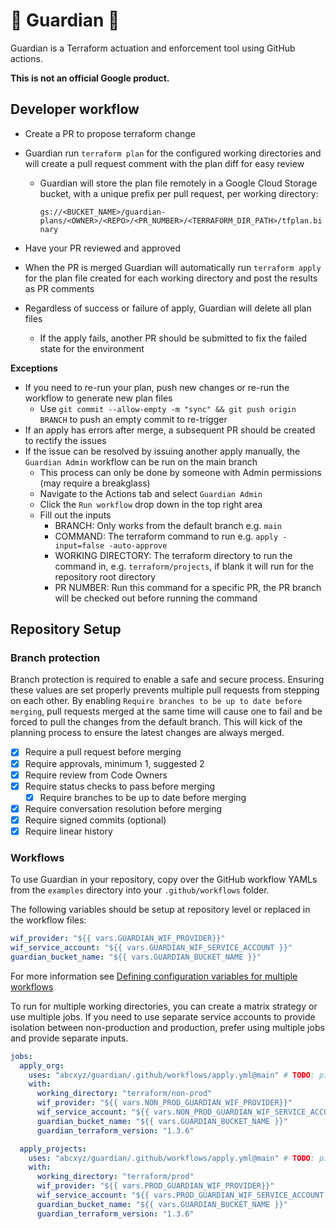 # 🔱 Guardian 🔱

Guardian is a Terraform actuation and enforcement tool using GitHub actions.

**This is not an official Google product.**

## Developer workflow

- Create a PR to propose terraform change
- Guardian run `terraform plan` for the configured working directories and will create a pull request comment with the plan diff for easy review

  - Guardian will store the plan file remotely in a Google Cloud Storage bucket, with a unique prefix per pull request, per working directory:

    `gs://<BUCKET_NAME>/guardian-plans/<OWNER>/<REPO>/<PR_NUMBER>/<TERRAFORM_DIR_PATH>/tfplan.binary`

- Have your PR reviewed and approved
- When the PR is merged Guardian will automatically run `terraform apply` for the plan file created for each working directory and post the results as PR comments
- Regardless of success or failure of apply, Guardian will delete all plan files
  - If the apply fails, another PR should be submitted to fix the failed state for the environment

**Exceptions**

- If you need to re-run your plan, push new changes or re-run the workflow to generate new plan files
  - Use `git commit --allow-empty -m "sync" && git push origin BRANCH` to push an empty commit to re-trigger
- If an apply has errors after merge, a subsequent PR should be created to rectify the issues
- If the issue can be resolved by issuing another apply manually, the `Guardian Admin` workflow can be run on the main branch
  - This process can only be done by someone with Admin permissions (may require a breakglass)
  - Navigate to the Actions tab and select `Guardian Admin`
  - Click the `Run workflow` drop down in the top right area
  - Fill out the inputs
    - BRANCH: Only works from the default branch e.g. `main`
    - COMMAND: The terraform command to run e.g. `apply -input=false -auto-approve`
    - WORKING DIRECTORY: The terraform directory to run the command in, e.g. `terraform/projects`, if blank it will run for the repository root directory
    - PR NUMBER: Run this command for a specific PR, the PR branch will be checked out before running the command

## Repository Setup

### Branch protection

Branch protection is required to enable a safe and secure process. Ensuring these values are set properly prevents multiple pull requests from stepping on each other. By enabling `Require branches to be up to date before merging`, pull requests merged at the same time will cause one to fail and be forced to pull the changes from the default branch. This will kick of the planning process to ensure the latest changes are always merged.

- [x] Require a pull request before merging
- [x] Require approvals, minimum 1, suggested 2
- [x] Require review from Code Owners
- [x] Require status checks to pass before merging
  - [x] Require branches to be up to date before merging
- [x] Require conversation resolution before merging
- [x] Require signed commits (optional)
- [x] Require linear history

### Workflows

To use Guardian in your repository, copy over the GitHub workflow YAMLs from the `examples` directory into your `.github/workflows` folder.

The following variables should be setup at repository level or replaced in the workflow files:

```yaml
wif_provider: "${{ vars.GUARDIAN_WIF_PROVIDER}}"
wif_service_account: "${{ vars.GUARDIAN_WIF_SERVICE_ACCOUNT }}"
guardian_bucket_name: "${{ vars.GUARDIAN_BUCKET_NAME }}"
```

For more information see [Defining configuration variables for multiple workflows](https://docs.github.com/en/actions/learn-github-actions/variables#defining-configuration-variables-for-multiple-workflows)

To run for multiple working directories, you can create a matrix strategy or use multiple jobs. If you need to use separate service accounts to provide isolation between non-production and production, prefer using multiple jobs and provide separate inputs.

```yaml
jobs:
  apply_org:
    uses: "abcxyz/guardian/.github/workflows/apply.yml@main" # TODO: pin this to the latest sha in the guardian repo
    with:
      working_directory: "terraform/non-prod"
      wif_provider: "${{ vars.NON_PROD_GUARDIAN_WIF_PROVIDER}}"
      wif_service_account: "${{ vars.NON_PROD_GUARDIAN_WIF_SERVICE_ACCOUNT }}"
      guardian_bucket_name: "${{ vars.GUARDIAN_BUCKET_NAME }}"
      guardian_terraform_version: "1.3.6"

  apply_projects:
    uses: "abcxyz/guardian/.github/workflows/apply.yml@main" # TODO: pin this to the latest sha in the guardian repo
    with:
      working_directory: "terraform/prod"
      wif_provider: "${{ vars.PROD_GUARDIAN_WIF_PROVIDER}}"
      wif_service_account: "${{ vars.PROD_GUARDIAN_WIF_SERVICE_ACCOUNT }}"
      guardian_bucket_name: "${{ vars.GUARDIAN_BUCKET_NAME }}"
      guardian_terraform_version: "1.3.6"
```
